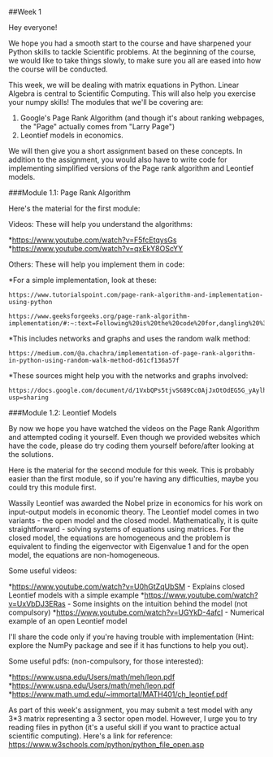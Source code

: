 ##Week 1

Hey everyone!

We hope you had a smooth start to the course and have sharpened your Python skills to tackle Scientific problems. At the beginning of the course, we would like to take things slowly, to make sure you all are eased into how the course will be conducted.

This week, we will be dealing with matrix equations in Python. Linear Algebra is central to Scientific Computing. This will also help you exercise your numpy skills!
The modules that we'll be covering are: 

1. Google's Page Rank Algorithm (and though it's about ranking webpages, the "Page" actually comes from "Larry Page")
2. Leontief models in economics.

We will then give you a short assignment based on these concepts. In addition to the assignment, you would also have to write code for implementing simplified versions of the Page rank algorithm and Leontief models.

###Module 1.1: Page Rank Algorithm

Here's the material for the first module:

Videos: These will help you understand the algorithms:

*https://www.youtube.com/watch?v=F5fcEtqysGs
*https://www.youtube.com/watch?v=qxEkY8OScYY

Others: These will help you implement them in code:

*For a simple implementation, look at these:

	https://www.tutorialspoint.com/page-rank-algorithm-and-implementation-using-python 

	https://www.geeksforgeeks.org/page-rank-algorithm-implementation/#:~:text=Following%20is%20the%20code%20for,dangling%20%3D%20None%20)%3A

*This includes networks and graphs and uses the random walk method:

	https://medium.com/@a.chachra/implementation-of-page-rank-algorithm-in-python-using-random-walk-method-d61cf136a57f

*These sources might help you with the networks and graphs involved:

	https://docs.google.com/document/d/1VxbQPs5tjvS689Cc0AjJxOtOdEG5G_yAylh1mHgCrX0/edit?usp=sharing

###Module 1.2: Leontief Models

By now we hope you have watched the videos on the Page Rank Algorithm and attempted coding it yourself. Even though we provided websites which have the code, please do try coding them yourself before/after looking at the solutions.

Here is the material for the second module for this week. This is probably easier than the first module, so if you're having any difficulties, maybe you could try this module first.

Wassily Leontief was awarded the Nobel prize in economics for his work on input-output models in economic theory. The Leontief model comes in two variants - the open model and the closed model. Mathematically, it is quite straightforward - solving systems of equations using matrices. For the closed model, the equations are homogeneous and the problem is equivalent to finding the eigenvector with Eigenvalue 1 and for the open model, the equations are non-homogeneous.

Some useful videos:

*https://www.youtube.com/watch?v=U0hGtZqUbSM  - Explains closed Leontief models with a simple example
*https://www.youtube.com/watch?v=UxVbDJ3ERas - Some insights on the intuition behind the model (not compulsory)
*https://www.youtube.com/watch?v=UGYkD-4afcI - Numerical example of an open Leontief model 

I'll share the code only if you're having trouble with implementation (Hint: explore the NumPy package and see if it has functions to help you out).

Some useful pdfs: (non-compulsory, for those interested):

*https://www.usna.edu/Users/math/meh/leon.pdf 
*https://www.usna.edu/Users/math/meh/leon.pdf 
*https://www.math.umd.edu/~immortal/MATH401/ch_leontief.pdf  

As part of this week's assignment, you may submit a test model with any 3*3 matrix representing a 3 sector open model. However, I urge you to try reading files in python (it's a useful skill if you want to practice actual scientific computing). Here's a link for reference: https://www.w3schools.com/python/python_file_open.asp